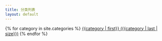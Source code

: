 ```yaml
---
title: 分类列表
layout: default
---
```

{% for category in site.categories %}
<a href="/category/{{category | first}}.html">{{category | first}} ({{category | last | size}})</a>
{% endfor %}